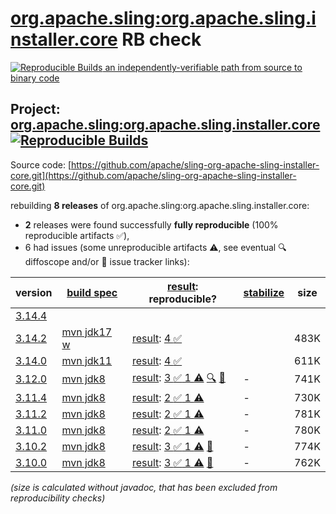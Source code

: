 [org.apache.sling:org.apache.sling.installer.core](https://central.sonatype.com/artifact/org.apache.sling/org.apache.sling.installer.core/versions) RB check
=======

[![Reproducible Builds](https://reproducible-builds.org/images/logos/rb.svg) an independently-verifiable path from source to binary code](https://reproducible-builds.org/)

## Project: [org.apache.sling:org.apache.sling.installer.core](https://central.sonatype.com/artifact/org.apache.sling/org.apache.sling.installer.core/versions) [![Reproducible Builds](https://img.shields.io/endpoint?url=https://raw.githubusercontent.com/jvm-repo-rebuild/reproducible-central/master/content/org/apache/sling/org.apache.sling.installer.core/badge.json)](https://github.com/jvm-repo-rebuild/reproducible-central/blob/master/content/org/apache/sling/org.apache.sling.installer.core/README.md)

Source code: [https://github.com/apache/sling-org-apache-sling-installer-core.git](https://github.com/apache/sling-org-apache-sling-installer-core.git)

rebuilding **8 releases** of org.apache.sling:org.apache.sling.installer.core:
- **2** releases were found successfully **fully reproducible** (100% reproducible artifacts :white_check_mark:),
- 6 had issues (some unreproducible artifacts :warning:, see eventual :mag: diffoscope and/or :memo: issue tracker links):

| version | [build spec](/BUILDSPEC.md) | [result](https://reproducible-builds.org/docs/jvm/): reproducible? | [stabilize](https://github.com/google/oss-rebuild/blob/main/cmd/stabilize/README.md) | size |
| -- | --------- | ------ | ------ | -- |
| [3.14.4](https://central.sonatype.com/artifact/org.apache.sling/org.apache.sling.installer.core/3.14.4/pom) | | | |
| [3.14.2](https://central.sonatype.com/artifact/org.apache.sling/org.apache.sling.installer.core/3.14.2/pom) | [mvn jdk17 w](org.apache.sling.installer.core-3.14.2.buildspec) | [result](org.apache.sling.installer.core-3.14.2.buildinfo): [4 :white_check_mark: ](org.apache.sling.installer.core-3.14.2.buildcompare) | | 483K |
| [3.14.0](https://central.sonatype.com/artifact/org.apache.sling/org.apache.sling.installer.core/3.14.0/pom) | [mvn jdk11](org.apache.sling.installer.core-3.14.0.buildspec) | [result](org.apache.sling.installer.core-3.14.0.buildinfo): [4 :white_check_mark: ](org.apache.sling.installer.core-3.14.0.buildcompare) | | 611K |
| [3.12.0](https://central.sonatype.com/artifact/org.apache.sling/org.apache.sling.installer.core/3.12.0/pom) | [mvn jdk8](org.apache.sling.installer.core-3.12.0.buildspec) | [result](org.apache.sling.installer.core-3.12.0.buildinfo): [3 :white_check_mark:  1 :warning:](org.apache.sling.installer.core-3.12.0.buildcompare) [:mag:](org.apache.sling.installer.core-3.12.0.diffoscope) [:memo:](https://github.com/apache/sling-org-apache-sling-installer-core/pull/9) | - | 741K |
| [3.11.4](https://central.sonatype.com/artifact/org.apache.sling/org.apache.sling.installer.core/3.11.4/pom) | [mvn jdk8](org.apache.sling.installer.core-3.11.4.buildspec) | [result](org.apache.sling.installer.core-3.11.4.buildinfo): [2 :white_check_mark:  1 :warning:](org.apache.sling.installer.core-3.11.4.buildcompare) | - | 730K |
| [3.11.2](https://central.sonatype.com/artifact/org.apache.sling/org.apache.sling.installer.core/3.11.2/pom) | [mvn jdk8](org.apache.sling.installer.core-3.11.2.buildspec) | [result](org.apache.sling.installer.core-3.11.2.buildinfo): [2 :white_check_mark:  1 :warning:](org.apache.sling.installer.core-3.11.2.buildcompare) | - | 781K |
| [3.11.0](https://central.sonatype.com/artifact/org.apache.sling/org.apache.sling.installer.core/3.11.0/pom) | [mvn jdk8](org.apache.sling.installer.core-3.11.0.buildspec) | [result](org.apache.sling.installer.core-3.11.0.buildinfo): [2 :white_check_mark:  1 :warning:](org.apache.sling.installer.core-3.11.0.buildcompare) | - | 780K |
| [3.10.2](https://central.sonatype.com/artifact/org.apache.sling/org.apache.sling.installer.core/3.10.2/pom) | [mvn jdk8](org.apache.sling.installer.core-3.10.2.buildspec) | [result](org.apache.sling.installer.core-3.10.2.buildinfo): [3 :white_check_mark:  1 :warning:](org.apache.sling.installer.core-3.10.2.buildcompare) [:memo:](https://github.com/apache/sling-org-apache-sling-installer-core/pull/9) | - | 774K |
| [3.10.0](https://central.sonatype.com/artifact/org.apache.sling/org.apache.sling.installer.core/3.10.0/pom) | [mvn jdk8](org.apache.sling.installer.core-3.10.0.buildspec) | [result](org.apache.sling.installer.core-3.10.0.buildinfo): [3 :white_check_mark:  1 :warning:](org.apache.sling.installer.core-3.10.0.buildcompare) [:memo:](https://github.com/apache/sling-org-apache-sling-installer-core/pull/9) | - | 762K |

<i>(size is calculated without javadoc, that has been excluded from reproducibility checks)</i>
